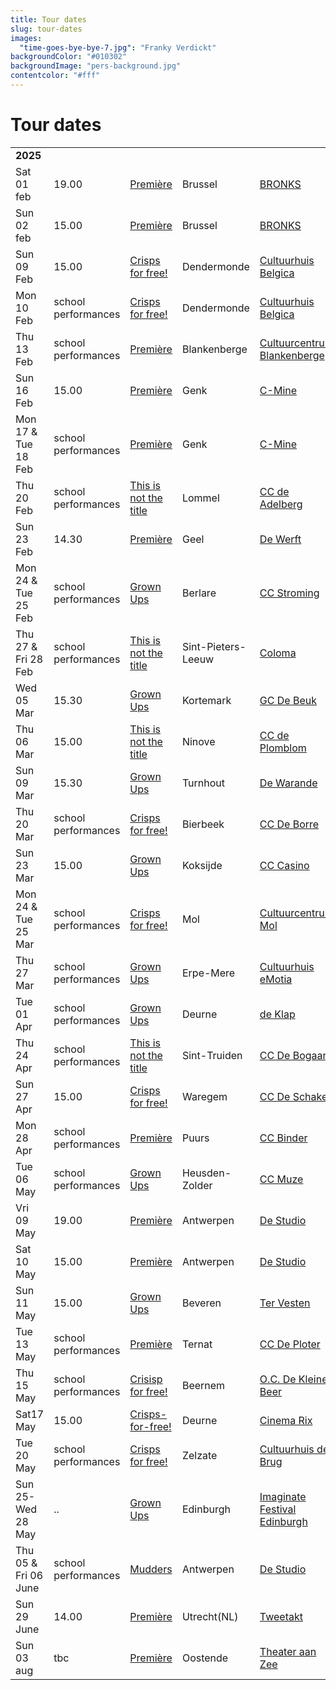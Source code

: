 ```yaml
---
title: Tour dates
slug: tour-dates
images:
  "time-goes-bye-bye-7.jpg": "Franky Verdickt"
backgroundColor: "#010302"
backgroundImage: "pers-background.jpg"
contentcolor: "#fff"
---
```


# Tour dates

<div class="table-responsive">
<table class="Tour dates">

<tr><td colspan="5"><strong>2025</strong></td></tr>
<tr><td>Sat 01 feb</td><td>19.00</td><td><a href="/en/shows/premiere">Première</a></td><td>Brussel</td><td><a href="https://www.bronks.be/nl/programma/5215/premiere">BRONKS</a></td></tr>
 <tr><td>Sun 02 feb</td><td>15.00</td><td><a href="/en/shows/premiere">Première</a></td><td>Brussel</td><td><a href="https://www.bronks.be/nl/programma/5215/premiere">BRONKS</a></td></tr>
<tr><td>Sun 09 Feb</td><td>15.00</td><td><a href="/en/shows/crisps-for-free">Crisps for free!</a></td><td>Dendermonde</td><td><a href="https://www.ccbelgica.be/nl/programma/compagnie-barbarie-2/">Cultuurhuis Belgica</a></td></tr>
<tr><td>Mon 10 Feb</td><td>school performances</td><td><a href="/en/shows/crisps-for-free">Crisps for free!</a></td><td>Dendermonde</td><td><a href="https://www.ccbelgica.be/nl/programma/compagnie-barbarie-2/">Cultuurhuis Belgica</a></td></tr>
<tr><td>Thu 13 Feb</td><td>school performances</td><td><a href="/en/shows/premiere">Première</a></td><td>Blankenberge</td><td><a href="https://www.ccblankenberge.be/programma/school/lagere-school/schoolvoorstelling-premiere-compagnie-barbarie-bronks">Cultuurcentrum Blankenberge</a></td></tr>
<tr><td>Sun 16 Feb</td><td>15.00</td><td><a href="/en/shows/premiere">Première</a></td><td>Genk</td><td><a href="https://c-mine.be/event/compagnie-barbarie-bronks-0">C-Mine</a></td></tr>
<tr><td>Mon 17 & Tue 18 Feb</td><td>school performances</td><td><a href="/nl/shows/première">Première</a></td><td>Genk</td><td><a href="https://c-mine.be/event/compagnie-barbarie-bronks-0">C-Mine</a></td></tr>
<tr><td>Thu 20 Feb</td><td>school performances</td><td><a href="/en/shows/this-is-not-the-title">This is not the title</a></td><td>Lommel</td><td><a href="https://www.ccdeadelberg.be/programma/930/dit-is-niet-de-titel/compagnie-barbarie-bronks">CC de Adelberg</a></td></tr>
<tr><td>Sun 23 Feb</td><td>14.30</td><td><a href="/en/shows/premiere">Première</a></td><td>Geel</td><td><a href="https://www.dewerft.be/agenda/3405/compagnie-barbarie-bronks/premiere">De Werft</a></td></tr>
<tr><td>Mon 24 & Tue 25 Feb</td><td>school performances</td><td><a href="/en/shows/grown-ups">Grown Ups</a></td><td>Berlare</td><td><a href="https://beleefberlare.be/grote-mensen">CC Stroming</a></td></tr>
<tr><td>Thu 27 & Fri 28 Feb</td><td>school performances</td><td><a href="/en/shows/this-is-not-the-title">This is not the title</a></td><td>Sint-Pieters-Leeuw</td><td><a href="https://www.sint-pieters-leeuw.be/brul/beleven/evenementen/podium">Coloma</a></td></tr>
<tr><td>Wed 05 Mar</td><td>15.30</td><td><a href="/en/shows/grown-ups">Grown Ups</a></td><td>Kortemark</td><td><a href="https://www.kortemark.be/jaarprogrammatie-cultuur-kortemark">GC De Beuk</a></td></tr>
<tr><td>Thu 06 Mar</td><td>15.00</td><td><a href="/en/shows/this-is-not-the-title">This is not the title</a></td><td>Ninove</td><td><a href="https://www.ccdeplomblom.org/programma/barbarie">CC de Plomblom</a></td></tr>
<tr><td>Sun 09 Mar</td><td>15.30</td><td><a href="/en/shows/grown-ups">Grown Ups</a></td><td>Turnhout</td><td><a href="https://www.warande.be/programma/8354/compagnie-barbarie-bronks/grote-mensen-4">De Warande</a></td></tr>
<tr><td>Thu 20 Mar</td><td>school performances</td><td><a href="/en/shows/crisps-for-free">Crisps for free!</a></td><td>Bierbeek</td><td><a href="https://www.ccdeborre.be/gratis-chips">CC De Borre</a></td></tr>
<tr><td>Sun 23 Mar</td><td>15.00</td><td><a href="/en/shows/grown-ups">Grown Ups</a></td><td>Koksijde</td><td><a href="https://www.casinokoksijde.be/compagnie-barbarie-bronks-grote-mensen">CC Casino</a></td></tr>
<tr><td>Mon 24 & Tue 25 Mar</td><td>school performances</td><td><a href="/en/shows/crisps-for-free">Crisps for free!</a></td><td>Mol</td><td><a href="https://www.cultuurcentrummol.be/activiteiten/detail/6574/compagnie-barbarie">Cultuurcentrum Mol</a></td></tr>
<tr><td>Thu 27 Mar</td><td>school performances</td><td><a href="/en/shows/grown-ups">Grown Ups</a></td><td>Erpe-Mere</td><td><a href="https://www.emotia.be/grote-mensen">Cultuurhuis eMotia</a></td></tr>
<tr><td>Tue 01 Apr</td><td>school performances</td><td><a href="/en/shows/grown-ups">Grown Ups</a></td><td>Deurne</td><td><a href="https://www.deklap.be/voorstellingen/1106/3e-kleuterklas-1e-leerjaar-2e-leerjaar/grote-mensen">de Klap</a></td></tr>
<tr><td>Thu 24 Apr</td><td>school performances</td><td><a href="/en/shows/this-is-not-the-title">This is not the title</a></td><td>Sint-Truiden</td><td><a href="https://www.debogaard.be/activiteiten">CC De Bogaard</a></td></tr>
<tr><td>Sun 27 Apr</td><td>15.00</td><td><a href="/en/shows/crisps-for-free">Crisps for free!</a></td><td>Waregem</td><td><a href="https://www.ccdeschakel.be/voorstellingen/1896/gratis-chips/compagnie-barbarie">CC De Schakel</a></td></tr>
<tr><td>Mon 28 Apr</td><td>school performances</td><td><a href="/en/shows/premiere">Première</a></td><td>Puurs</td><td><a href="https://www.puurs-sint-amands.be/schoolvoorstelling-premiere-compagnie-barbarie-/-bronks-3e-graad-lager">CC Binder</a></td></tr>
<tr><td>Tue 06 May</td><td>school performances</td><td><a href="/en/shows/grown-ups">Grown Ups</a></td><td>Heusden-Zolder</td><td><a href="https://www.muze.be/uploads/1/2/2/4/122463092/brochure_school performances_2024-2025_1.pdf">CC Muze</a></td></tr>
<tr><td>Vri 09 May</td><td>19.00</td><td><a href="/en/shows/premiere">Première</a></td><td>Antwerpen</td><td><a href="https://www.destudio.com/nl/podium">De Studio</a></td></tr>
<tr><td>Sat 10 May</td><td>15.00</td><td><a href="/en/shows/premiere">Première</a></td><td>Antwerpen</td><td><a href="https://www.destudio.com/nl/podium">De Studio</a></td></tr>
<tr><td>Sun 11 May</td><td>15.00</td><td><a href="/en/shows/grown-ups">Grown Ups</a></td><td>Beveren</td><td><a href="https://www.tervesten.be/nl/programma/compagnie-barbarie-bronks">Ter Vesten</a></td></tr>
<tr><td>Tue 13 May</td><td>school performances</td><td><a href="/en/shows/premiere">Première</a></td><td>Ternat</td><td><a href="https://www.ccdeploter.be/school">CC De Ploter</a></td></tr>
<tr><td>Thu 15 May</td><td>school performances</td><td><a href="/en/shows/crisps-for-free">Crisisp for free!</a></td><td>Beernem</td><td><a href="https://www.beernem.be/thema/1603/oc-de-kleine-beer">O.C. De Kleine Beer</a></td></tr>
<tr><td>Sat17 May</td><td>15.00</td><td><a href="/en/shows/crisps-for-free">Crisps-for-free!</a></td><td>Deurne</td><td><a href="https://www.deklap.be/voorstellingen/1149/compagnie-barbarie/gratis-chips-5">Cinema Rix</a></td></tr>
<tr><td>Tue 20 May</td><td>school performances</td><td><a href="/en/shows/crisps-for-free">Crisps for free!</a></td><td>Zelzate</td><td><a href="https://www.zelzate.be/nl/cultuurhuis-de-brug/programmatie-cultuurhuis-de-brug">Cultuurhuis de Brug</a></td></tr>
<tr><td>Sun 25- Wed 28 May</td><td> .. </td><td><a href="/en/shows/grown-ups">Grown Ups</a></td><td>Edinburgh</td><td><a href="https://www.imaginate.org.uk/festival/whats-on">Imaginate Festival Edinburgh</a></td></tr>
<tr><td>Thu 05 & Fri 06 June</td><td>school performances </td><td><a href="/en/shows/mudders">Mudders</a></td><td>Antwerpen</td><td><a href="https://www.destudio.com/nl/podium">De Studio</a></td></tr>
<tr><td>Sun 29 June</td><td>14.00</td><td><a href="/en/shows/premiere">Première</a></td><td>Utrecht(NL)</td><td><a href="https://www.tweetakt.nl/event/premiere/">Tweetakt</a></td></tr>
<tr><td>Sun 03 aug</td><td>tbc</td><td><a href="/en/shows/premiere">Première</a></td><td>Oostende</td><td><a href="https://theateraanzee.be/">Theater aan Zee</a></td></tr>

</table>
</div>
